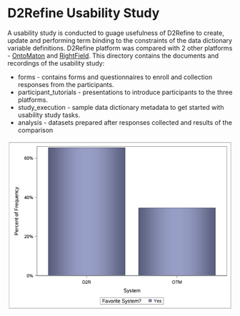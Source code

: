 D2Refine Usability Study
========================

A usability study is conducted to guage usefulness of D2Refine to create, update and performing term binding to the constraints of the data dictionary variable definitions.  D2Refine platform was compared with 2 other platforms - [OntoMaton](https://github.com/ISA-tools/OntoMaton) and [RightField](http://www.rightfield.org.uk/).
This directory contains the documents and recordings of the usability study:
- forms - contains forms and questionnaires to enroll and collection responses from the participants.
- participant_tutorials - presentations to introduce participants to the three platforms.
- study_execution - sample data dictionary metadata to get started with usability study tasks.
- analysis - datasets prepared after responses collected and results of the comparison

![alt tag](https://github.com/caCDE-QA/D2Refine/blob/master/docs/img/D2RefineVsOntoMatonFavorites.png)
